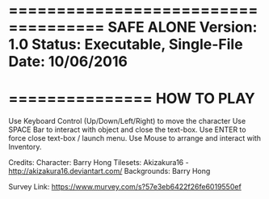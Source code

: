 ====================================
SAFE ALONE
Version: 1.0
Status: Executable, Single-File
Date: 10/06/2016
====================================

===============
HOW TO PLAY
===============
Use Keyboard Control (Up/Down/Left/Right) to move the character
Use SPACE Bar to interact with object and close the text-box.
Use ENTER to force close text-box / launch menu.
Use Mouse to arrange and interact with Inventory.

Credits:
Character: Barry Hong
Tilesets: Akizakura16 - http://akizakura16.deviantart.com/
Backgrounds: Barry Hong

Survey Link:
https://www.murvey.com/s?57e3eb6422f26fe6019550ef